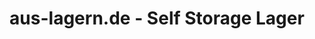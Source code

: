 ---
title: "aus-lagern.de - Self Storage Lager"
url: /wangen-im-allgaeu/aus-lagern-de-self-storage-lager/
shop: Mieten
---